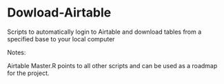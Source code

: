 # Dowload-Airtable
Scripts to automatically login to Airtable and download tables from a specified base to your local computer

Notes:

Airtable Master.R points to all other scripts and can be used as a roadmap for the project. 
